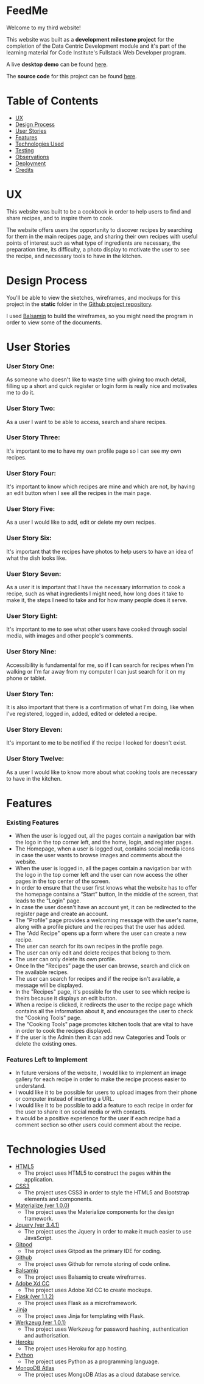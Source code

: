 # FeedMe

Welcome to my third website!

This website was built as a **development milestone project** for the completion of the Data Centric Development module and it's part of the learning material for Code Institute's Fullstack Web Developer program.

A live **desktop demo** can be found [here](https://gaspar91.github.io/FeedMe/).

The **source code** for this project can be found [here](https://github.com/gaspar91/FeedMe).


# Table of Contents

- [UX](#ux)
- [Design Process](#design-process)
- [User Stories](#user-stories)
- [Features](#features)
- [Technologies Used](#technologies-used)
- [Testing](#testing)
- [Observations](#observations)
- [Deployment](#deployment)
- [Credits](#credits)


# UX

This website was built to be a cookbook in order to help users to find and share recipes, and to inspire them to cook.

The website offers users the opportunity to discover recipes by searching for them in the main recipes page, and sharing their own recipes with useful points of interest such as what type of ingredients are necessary, the preparation time, its difficulty, a photo display to motivate the user to see the recipe, and necessary tools to have in the kitchen.


# Design Process

You'll be able to view the sketches, wireframes, and mockups for this project in the **static** folder in the [Github project repository](https://github.com/gaspar91/FeedMe).

I used [Balsamiq](https://balsamiq.com/) to build the wireframes, so you might need the program in order to view some of the documents.


# User Stories

### User Story One:

As someone who doesn't like to waste time with giving too much detail, filling up a short and quick register or login form is really nice and motivates me to do it.

### User Story Two:

As a user I want to be able to access, search and share recipes.

### User Story Three:

It's important to me to have my own profile page so I can see my own recipes.

### User Story Four:

It's important to know which recipes are mine and which are not, by having an edit button when I see all the recipes in the main page.

### User Story Five:

As a user I would like to add, edit or delete my own recipes.

### User Story Six:

It's important that the recipes have photos to help users to have an idea of what the dish looks like.

### User Story Seven:

As a user it is important that I have the necessary information to cook a recipe, such as what ingredients I might need, how long does it take to make it, the steps I need to take and for how many people does it serve.

### User Story Eight:

It's important to me to see what other users have cooked through social media, with images and other people's comments.

### User Story Nine:

Accessibility is fundamental for me, so if I can search for recipes when I'm walking or I'm far away from my computer I can just search for it on my phone or tablet.

### User Story Ten:

It is also important that there is a confirmation of what I'm doing, like when I've registered, logged in, added, edited or deleted a recipe.

### User Story Eleven:

It's important to me to be notified if the recipe I looked for doesn't exist.

### User Story Twelve:

As a user I would like to know more about what cooking tools are necessary to have in the kitchen.


# Features

### Existing Features
- When the user is logged out, all the pages contain a navigation bar with the logo in the top corner left, and the home, login, and register pages.
- The Homepage, when a user is logged out, contains social media icons in case the user wants to browse images and comments about the website.
- When the user is logged in, all the pages contain a navigation bar with the logo in the top corner left and the user can now access the other pages in the top center of the screen.
- In order to ensure that the user first knows what the website has to offer the homepage contains a “Start” button, In the middle of the screen, that leads to the "Login" page.
- In case the user doesn't have an account yet, it can be redirected to the register page and create an account.
- The "Profile" page provides a welcoming message with the user's name, along with a profile picture and the recipes that the user has added.
- The "Add Recipe" opens up a form where the user can create a new recipe.
- The user can search for its own recipes in the profile page.
- The user can only edit and delete recipes that belong to them.
- The user can only delete its own profile.
- Once In the “Recipes” page the user can browse, search and click on the available recipes.
- The user can search for recipes and if the recipe isn't available, a message will be displayed.
- In the "Recipes" page, it's possible for the user to see which recipe is theirs because it displays an edit button.
- When a recipe is clicked, it redirects the user to the recipe page which contains all the information about it, and encourages the user to check the "Cooking Tools" page.
- The "Cooking Tools" page promotes kitchen tools that are vital to have in order to cook the recipes displayed.
- If the user is the Admin then it can add new Categories and Tools or delete the existing ones.


### Features Left to Implement

- In future versions of the website, I would like to implement an image gallery for each recipe in order to make the recipe process easier to understand.
- I would like it to be possible for users to upload images from their phone or computer instead of inserting a URL.
- I would like it to be possible to add a feature to each recipe in order for the user to share it on social media or with contacts.
- It would be a positive experience for the user if each recipe had a comment section so other users could comment about the recipe.


# Technologies Used

- [HTML5](https://en.wikipedia.org/wiki/HTML5)
  - The project uses HTML5 to construct the pages within the application.
- [CSS3](https://en.wikipedia.org/wiki/Cascading_Style_Sheets)
  - The project uses CSS3 in order to style the HTML5 and Bootstrap elements and components.
- [Materialize (ver 1.0.0)](https://materializecss.com/)
  - The project uses the Materialize components for the design framework.
- [Jquery (ver 3.4.1)](https://jquery.com/download/)
  - The project uses the Jquery in order to make it much easier to use JavaScript.
- [Gitpod](https://www.gitpod.io/)
  - The project uses Gitpod as the primary IDE for coding.
- [Github](https://github.com/)
  - The project uses Github for remote storing of code online.
- [Balsamiq](https://balsamiq.com/)
  - The project uses Balsamiq to create wireframes.
- [Adobe Xd CC](https://www.adobe.com/pt/products/xd.html)
  - The project uses Adobe Xd CC to create mockups.
- [Flask (ver 1.1.2)](https://flask.palletsprojects.com/en/1.1.x/)
  - The project uses Flask as a microframework.
- [Jinja](https://jinja.palletsprojects.com/en/2.11.x/)
  - The project uses Jinja for templating with Flask.
- [Werkzeug (ver 1.0.1)](https://werkzeug.palletsprojects.com/en/1.0.x/)
  - The project uses Werkzeug for password hashing, authentication and authorisation.
- [Heroku](https://www.heroku.com/)
  - The project uses Heroku for app hosting.
- [Python](https://www.python.org/)
  - The project uses Python as a programming language.
- [MongoDB Atlas](https://www.mongodb.com/cloud/atlas)
  - The project uses MongoDB Atlas as a cloud database service.






